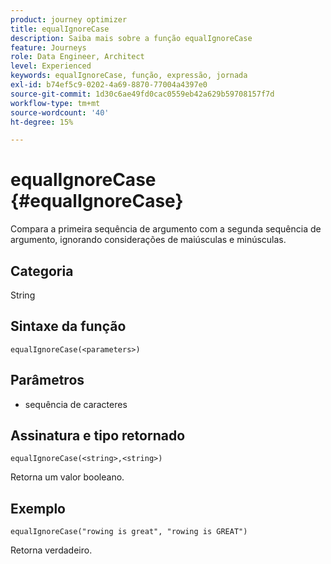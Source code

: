 ```yaml
---
product: journey optimizer
title: equalIgnoreCase
description: Saiba mais sobre a função equalIgnoreCase
feature: Journeys
role: Data Engineer, Architect
level: Experienced
keywords: equalIgnoreCase, função, expressão, jornada
exl-id: b74ef5c9-0202-4a69-8870-77004a4397e0
source-git-commit: 1d30c6ae49fd0cac0559eb42a629b59708157f7d
workflow-type: tm+mt
source-wordcount: '40'
ht-degree: 15%

---
```


# equalIgnoreCase {#equalIgnoreCase}

Compara a primeira sequência de argumento com a segunda sequência de argumento, ignorando considerações de maiúsculas e minúsculas.

## Categoria

String

## Sintaxe da função

`equalIgnoreCase(<parameters>)`

## Parâmetros

* sequência de caracteres

## Assinatura e tipo retornado

`equalIgnoreCase(<string>,<string>)`

Retorna um valor booleano.

## Exemplo

`equalIgnoreCase("rowing is great", "rowing is GREAT")`

Retorna verdadeiro.
